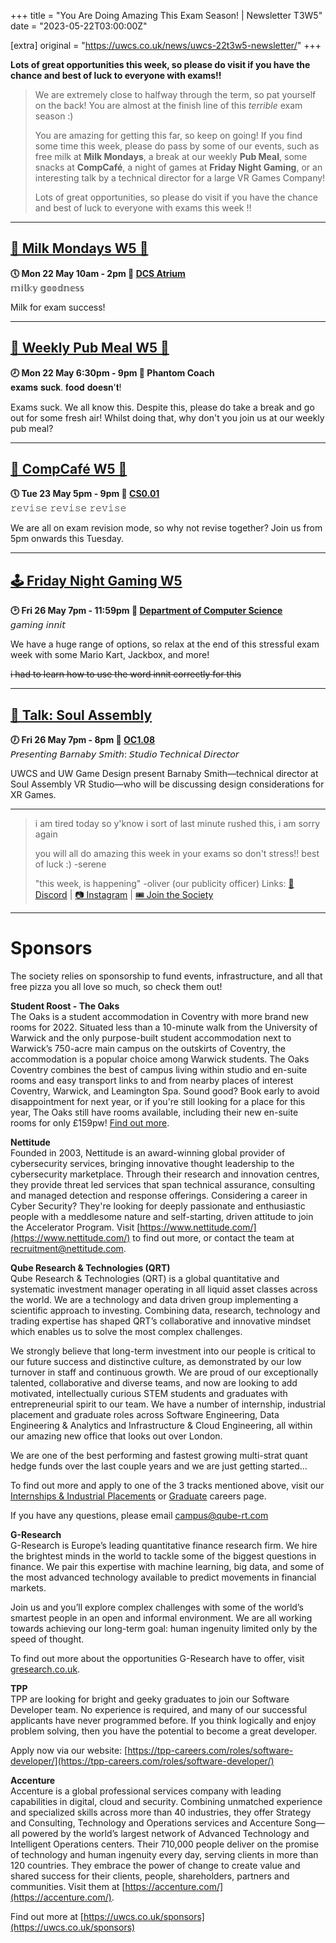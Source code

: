 +++
title = "You Are Doing Amazing This Exam Season! | Newsletter T3W5"
date = "2023-05-22T03:00:00Z"

[extra]
original = "https://uwcs.co.uk/news/uwcs-22t3w5-newsletter/"
+++

<p data-block-key="sfd3i"><b>Lots of great opportunities this week, so please do visit if you have the chance and best of luck to everyone with exams!!</b></p>

<!-- more -->

> We are extremely close to halfway through the term, so pat yourself on the back! You are almost at the finish line of this *terrible* exam season :)
> 
>You are amazing for getting this far, so keep on going! If you find some time this week, please do pass by some of our events, such as free milk at **Milk Mondays**, a break at our weekly **Pub Meal**, some snacks at **CompCafé**, a night of games at **Friday Night Gaming**, or an interesting talk by a technical director for a large VR Games Company!
>
>Lots of great opportunities, so please do visit if you have the chance and best of luck to everyone with exams this week !!

***

## **[🥛 Milk Mondays W5 🥛](https://uwcs.co.uk/events/mm-22t3w5/)**
**🕔 Mon 22 May 10am - 2pm  📍 [DCS Atrium](https://campus.warwick.ac.uk/?cmsid=14)**  
𝕞𝕚𝕝𝕜𝕪 𝕘𝕠𝕠𝕕𝕟𝕖𝕤𝕤

Milk for exam success!
***

## **[🥡 Weekly Pub Meal W5 🥡](https://uwcs.co.uk/events/pub-meal-22t3w5)**
**🕗 Mon 22 May 6:30pm - 9pm  📍 Phantom Coach**  
𝐞𝐱𝐚𝐦𝐬 𝐬𝐮𝐜𝐤. 𝐟𝐨𝐨𝐝 𝐝𝐨𝐞𝐬𝐧'𝐭!

Exams suck. We all know this. Despite this, please do take a break and go out for some fresh air! Whilst doing that, why don't you join us at our weekly pub meal?
***

## **[🍵 CompCafé W5 🍰](https://uwcs.co.uk/events/compcafe-22t3w5/)**
**🕔 Tue 23 May 5pm - 9pm  📍 [CS0.01](https://campus.warwick.ac.uk/?cmsid=1557)**  
𝚛𝚎𝚟𝚒𝚜𝚎 𝚛𝚎𝚟𝚒𝚜𝚎 𝚛𝚎𝚟𝚒𝚜𝚎

We are all on exam revision mode, so why not revise together? Join us from 5pm onwards this Tuesday.
***

## **[🕹️ Friday Night Gaming W5](https://uwcs.co.uk/events/fng-22t3w5/)**
**🕑 Fri 26 May 7pm - 11:59pm  📍 [Department of Computer Science](https://campus.warwick.ac.uk/?cmsid=14)**  
𝘨𝘢𝘮𝘪𝘯𝘨 𝘪𝘯𝘯𝘪𝘵

We have a huge range of options, so relax at the end of this stressful exam week with some Mario Kart, Jackbox, and more!

~~i had to learn how to use the word innit correctly for this~~
***

## **[🎤 Talk: Soul Assembly](https://uwcs.co.uk/events/talk-guest-speaker-barnaby-smith/)**
**🕖 Fri 26 May 7pm - 8pm  📍 [OC1.08](https://campus.warwick.ac.uk/?cmsid=14)**  
𝘗𝘳𝘦𝘴𝘦𝘯𝘵𝘪𝘯𝘨 𝘉𝘢𝘳𝘯𝘢𝘣𝘺 𝘚𝘮𝘪𝘵𝘩: 𝘚𝘵𝘶𝘥𝘪𝘰 𝘛𝘦𝘤𝘩𝘯𝘪𝘤𝘢𝘭 𝘋𝘪𝘳𝘦𝘤𝘵𝘰𝘳

UWCS and UW Game Design present Barnaby Smith—technical director at Soul Assembly VR Studio—who will be discussing design considerations for XR Games.
***

> i am tired today so y'know i sort of last minute rushed this, i am sorry again
> 
> you will all do amazing this week in your exams so don't stress!! best of luck :) -serene
> 
> "this week, is happening" -oliver (our publicity officer)
Links: [💬 Discord](https://discord.gg/uwcs) | [📷 Instagram](https://www.instagram.com/warwickcompsoc/) | [🎟️ Join the Society](https://www.warwicksu.com/societies-sports/societies/computing/)

***
# Sponsors
The society relies on sponsorship to fund events, infrastructure, and all that free pizza you all love so much, so check them out!

**Student Roost - The Oaks**  
The Oaks is a student accommodation in Coventry with more brand new rooms for 2022. Situated less than a 10-minute walk from the University of Warwick and the only purpose-built student accommodation next to Warwick’s 750-acre main campus on the outskirts of Coventry, the accommodation is a popular choice among Warwick students. The Oaks Coventry combines the best of campus living within studio and en-suite rooms and easy transport links to and from nearby places of interest Coventry, Warwick, and Leamington Spa. Sound good? Book early to avoid disappointment for next year, or if you're still looking for a place for this year, The Oaks still have rooms available, including their new en-suite rooms for only £159pw! [Find out more](https://www.studentroost.co.uk/locations/warwick/the-oaks).


**Nettitude**  
Founded in 2003, Nettitude is an award-winning global provider of cybersecurity services, bringing innovative thought leadership to the cybersecurity marketplace. Through their research and innovation centres, they provide threat led services that span technical assurance, consulting and managed detection and response offerings. Considering a career in Cyber Security?  They're looking for deeply passionate and enthusiastic people with a meddlesome nature and self-starting, driven attitude to join the Accelerator Program. Visit [https://www.nettitude.com/](https://www.nettitude.com/) to find out more, or contact the team at [recruitment@nettitude.com](mailto:recruitment@nettitude.com).

**Qube Research & Technologies (QRT)**  
Qube Research & Technologies (QRT) is a global quantitative and systematic investment manager operating in all liquid asset classes across the world. We are a technology and data driven group implementing a scientific approach to investing. Combining data, research, technology and trading expertise has shaped QRT’s collaborative and innovative mindset which enables us to solve the most complex challenges.

We strongly believe that long-term investment into our people is critical to our future success and distinctive culture, as demonstrated by our low turnover in staff and continuous growth. We are proud of our exceptionally talented, collaborative and diverse teams, and now are looking to add motivated, intellectually curious STEM students and graduates with entrepreneurial spirit to our team. We have a number of internship, industrial placement and graduate roles across Software Engineering, Data Engineering & Analytics and Infrastructure & Cloud Engineering, all within our amazing new office that looks out over London.  

We are one of the best performing and fastest growing multi-strat quant hedge funds over the last couple years and we are just getting started…

To find out more and apply to one of the 3 tracks mentioned above, visit our [Internships & Industrial Placements](https://www.qube-rt.com/careers/intern-opportunities/) or [Graduate](https://www.qube-rt.com/careers/graduate-opportunities/) careers page.

If you have any questions, please email [campus@qube-rt.com](mailto:campus@qube-rt.com)

**G-Research**  
G-Research is Europe’s leading quantitative finance research firm. We hire the brightest minds in the world to tackle some of the biggest questions in finance. We pair this expertise with machine learning, big data, and some of the most advanced technology available to predict movements in financial markets.

Join us and you’ll explore complex challenges with some of the world’s smartest people in an open and informal environment. We are all working towards achieving our long-term goal: human ingenuity limited only by the speed of thought.

To find out more about the opportunities G-Research have to offer, visit [gresearch.co.uk](https://gresearch.co.uk).

**TPP**  
TPP are looking for bright and geeky graduates to join our Software Developer team. No experience is required, and many of our successful applicants have never programmed before. If you think logically and enjoy problem solving, then you have the potential to become a great developer.

Apply now via our website: [https://tpp-careers.com/roles/software-developer/](https://tpp-careers.com/roles/software-developer/)

**Accenture**  
Accenture is a global professional services company with leading capabilities in digital, cloud and security. Combining unmatched experience and specialized skills across more than 40 industries, they offer Strategy and Consulting, Technology and Operations services and Accenture Song—all powered by the world’s largest network of Advanced Technology and Intelligent Operations centers. Their 710,000 people deliver on the promise of technology and human ingenuity every day, serving clients in more than 120 countries. They embrace the power of change to create value and shared success for their clients, people, shareholders, partners and communities. Visit them at [https://accenture.com/](https://accenture.com/).

Find out more at [https://uwcs.co.uk/sponsors](https://uwcs.co.uk/sponsors)
